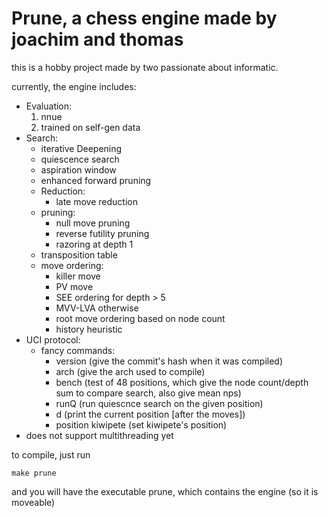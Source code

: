 # Prune, a chess engine made by joachim and thomas

this is a hobby project made by two passionate about informatic.

currently, the engine includes:
- Evaluation:
    1. nnue
    2. trained on self-gen data
- Search:
    - iterative Deepening
    - quiescence search
    - aspiration window
    - enhanced forward pruning
    - Reduction:
        - late move reduction
    - pruning:
        - null move pruning
        - reverse futility pruning
        - razoring at depth 1
    -  transposition table
    - move ordering:
        - killer move
        - PV move
        - SEE ordering for depth > 5
        - MVV-LVA otherwise
        - root move ordering based on node count
        - history heuristic
- UCI protocol:
    - fancy commands:
        - version (give the commit's hash when it was compiled)
        - arch (give the arch used to compile)
        - bench (test of 48 positions, which give the node count/depth sum to compare search, also give mean nps)
        - runQ (run quiescnce search on the given position)
        - d (print the current position [after the moves])
        - position kiwipete (set kiwipete's position)
- does not support multithreading yet

to compile, just run 

```
make prune
```

and you will have the executable prune, which contains the engine (so it is moveable)